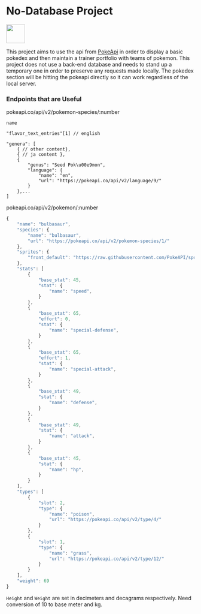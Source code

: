 # No-Database Project
<img src=https://s3.amazonaws.com/devmountain/www/img/dm_white_logo.png height="50px" />

This project aims to use the api from <a href="pokeapi.co">PokeApi</a> in order to display a basic pokedex and then maintain a trainer portfolio with teams of pokemon.  This project does not use a back-end database and needs to stand up a temporary one in order to preserve any requests made locally.  The pokedex section will be hitting the pokeapi directly so it can work regardless of the local server.

### Endpoints that are Useful
pokeapi.co/api/v2/pokemon-species/:number 
    
    name
    
    "flavor_text_entries"[1] // english

    "genera": [
        { // other content},
        { // ja content },
        {
            "genus": "Seed Pok\u00e9mon",
            "language": {
                "name": "en",
                "url": "https://pokeapi.co/api/v2/language/9/"
            }
        },...
    ]

pokeapi.co/api/v2/pokemon/:number 
```javascript
{
    "name": "bulbasaur",
    "species": {
        "name": "bulbasaur",
        "url": "https://pokeapi.co/api/v2/pokemon-species/1/"
    },
    "sprites": {
        "front_default": "https://raw.githubusercontent.com/PokeAPI/sprites/master/sprites/pokemon/1.png"
    },
    "stats": [
        {
            "base_stat": 45,
            "stat": {
                "name": "speed",
            }
        },
        {
            "base_stat": 65,
            "effort": 0,
            "stat": {
                "name": "special-defense",
            }
        },
        {
            "base_stat": 65,
            "effort": 1,
            "stat": {
                "name": "special-attack",
            }
        },
        {
            "base_stat": 49,
            "stat": {
                "name": "defense",
            }
        },
        {
            "base_stat": 49,
            "stat": {
                "name": "attack",
            }
        },
        {
            "base_stat": 45,
            "stat": {
                "name": "hp",
            }
        }
    ],
    "types": [
        {
            "slot": 2,
            "type": {
                "name": "poison",
                "url": "https://pokeapi.co/api/v2/type/4/"
            }
        },
        {
            "slot": 1,
            "type": {
                "name": "grass",
                "url": "https://pokeapi.co/api/v2/type/12/"
            }
        }
    ],
    "weight": 69
}
```

```Height``` and ```Weight``` are set in decimeters and decagrams respectively.  Need conversion of 10 to base meter and kg.



